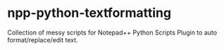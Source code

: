 # npp-python-textformatting
Collection of messy scripts for Notepad++ Python Scripts Plugin to auto format/replace/edit text.
